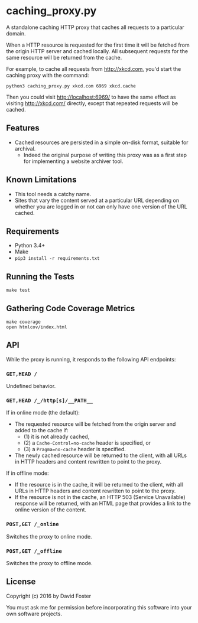 # caching_proxy.py

A standalone caching HTTP proxy that caches all requests to a particular domain.

When a HTTP resource is requested for the first time it will be fetched from the origin HTTP server and cached locally. All subsequent requests for the same resource will be returned from the cache.

For example, to cache all requests from <http://xkcd.com>, you'd start the caching proxy with the command:

```
python3 caching_proxy.py xkcd.com 6969 xkcd.cache
```

Then you could visit <http://localhost:6969/> to have the same effect as visiting <http://xkcd.com/> directly, except that repeated requests will be cached.

## Features

* Cached resources are persisted in a simple on-disk format, suitable for archival.
    * Indeed the original purpose of writing this proxy was as a first step
      for implementing a website archiver tool.

## Known Limitations

* This tool needs a catchy name.
* Sites that vary the content served at a particular URL depending on whether you are logged in or not can only have one version of the URL cached.

## Requirements

* Python 3.4+
* Make
* `pip3 install -r requirements.txt`

## Running the Tests

```
make test
```

## Gathering Code Coverage Metrics

```
make coverage
open htmlcov/index.html
```

## API

While the proxy is running, it responds to the following API endpoints:

### `GET,HEAD /`

Undefined behavior.

### `GET,HEAD /_/http[s]/__PATH__`

If in online mode (the default):

* The requested resource will be fetched from the origin server and added to the cache if:
    * (1) it is not already cached,
    * (2) a `Cache-Control=no-cache` header is specified, or
    * (3) a `Pragma=no-cache` header is specified.
* The newly cached resource will be returned to the client, with all URLs in HTTP headers and content rewritten to point to the proxy.

If in offline mode:

* If the resource is in the cache, it will be returned to the client, with all URLs in HTTP headers and content rewritten to point to the proxy.
* If the resource is not in the cache, an HTTP 503 (Service Unavailable) response will be returned, with an HTML page that provides a link to the online version of the content.

### `POST,GET /_online`

Switches the proxy to online mode.

### `POST,GET /_offline`

Switches the proxy to offline mode.


## License

Copyright (c) 2016 by David Foster

You must ask me for permission before incorporating this software into your own software projects.